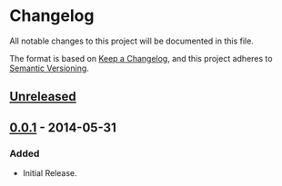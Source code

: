 # Changelog
All notable changes to this project will be documented in this file.

The format is based on [Keep a Changelog](https://keepachangelog.com/en/1.0.0/),
and this project adheres to [Semantic Versioning](https://semver.org/spec/v2.0.0.html).

## [Unreleased]

## [0.0.1] - 2014-05-31
### Added
- Initial Release.

[Unreleased]: https://github.com/scimma/client_library/compare/v0.0.1...HEAD
[0.0.1]: https://github.com/scimma/client_library/releases/tag/v0.0.1
